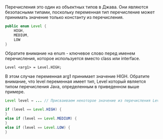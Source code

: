 Перечисления это один из объектных типов в Джава. Они являются безопасными типами, поскольку переменная тип перечисление может принимать значение только константу из перечисления.

```java
public enum Level {
    HIGH,
    MEDIUM,
    LOW
}
```

Обратите внимание на enum - ключевое слово перед именем перечисления, которое используется вместо class или interface. 

```
Level <arg1> = Level.HIGH;
```

В этом случае переменная arg1 принимает значение HIGH. Обратите внимание, что level переменная имеет тип, Level который является типом перечисления Java, определенным в приведенном выше примере.

```java
Level level = ... // Присваиваем некоторое значение из перечисления Level

if (level == Level.HIGH) {
}
else if (level == Level.MEDIUM) {
}
else if (level == Level.LOW) {
}
```
